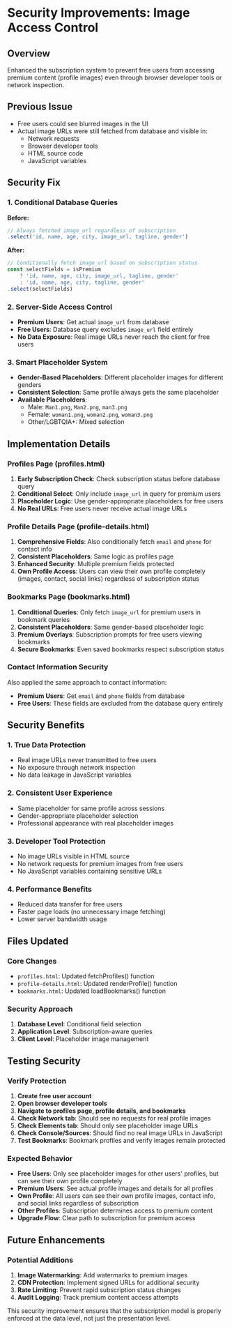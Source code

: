 # Security Improvements: Image Access Control

## Overview
Enhanced the subscription system to prevent free users from accessing premium content (profile images) even through browser developer tools or network inspection.

## Previous Issue
- Free users could see blurred images in the UI
- Actual image URLs were still fetched from database and visible in:
  - Network requests
  - Browser developer tools
  - HTML source code
  - JavaScript variables

## Security Fix

### 1. Conditional Database Queries
**Before:**
```javascript
// Always fetched image_url regardless of subscription
.select('id, name, age, city, image_url, tagline, gender')
```

**After:**
```javascript
// Conditionally fetch image_url based on subscription status
const selectFields = isPremium 
    ? 'id, name, age, city, image_url, tagline, gender'
    : 'id, name, age, city, tagline, gender'
.select(selectFields)
```

### 2. Server-Side Access Control
- **Premium Users**: Get actual `image_url` from database
- **Free Users**: Database query excludes `image_url` field entirely
- **No Data Exposure**: Real image URLs never reach the client for free users

### 3. Smart Placeholder System
- **Gender-Based Placeholders**: Different placeholder images for different genders
- **Consistent Selection**: Same profile always gets the same placeholder
- **Available Placeholders**:
  - Male: `Man1.png`, `Man2.png`, `man3.png`
  - Female: `woman1.png`, `woman2.png`, `woman3.png`
  - Other/LGBTQIA+: Mixed selection

## Implementation Details

### Profiles Page (profiles.html)
1. **Early Subscription Check**: Check subscription status before database query
2. **Conditional Select**: Only include `image_url` in query for premium users
3. **Placeholder Logic**: Use gender-appropriate placeholders for free users
4. **No Real URLs**: Free users never receive actual image URLs

### Profile Details Page (profile-details.html)
1. **Comprehensive Fields**: Also conditionally fetch `email` and `phone` for contact info
2. **Consistent Placeholders**: Same logic as profiles page
3. **Enhanced Security**: Multiple premium fields protected
4. **Own Profile Access**: Users can view their own profile completely (images, contact, social links) regardless of subscription status

### Bookmarks Page (bookmarks.html)
1. **Conditional Queries**: Only fetch `image_url` for premium users in bookmark queries
2. **Consistent Placeholders**: Same gender-based placeholder logic
3. **Premium Overlays**: Subscription prompts for free users viewing bookmarks
4. **Secure Bookmarks**: Even saved bookmarks respect subscription status

### Contact Information Security
Also applied the same approach to contact information:
- **Premium Users**: Get `email` and `phone` fields from database
- **Free Users**: These fields are excluded from the database query entirely

## Security Benefits

### 1. **True Data Protection**
- Real image URLs never transmitted to free users
- No exposure through network inspection
- No data leakage in JavaScript variables

### 2. **Consistent User Experience**
- Same placeholder for same profile across sessions
- Gender-appropriate placeholder selection
- Professional appearance with real placeholder images

### 3. **Developer Tool Protection**
- No image URLs visible in HTML source
- No network requests for premium images from free users
- No JavaScript variables containing sensitive URLs

### 4. **Performance Benefits**
- Reduced data transfer for free users
- Faster page loads (no unnecessary image fetching)
- Lower server bandwidth usage

## Files Updated

### Core Changes
- `profiles.html`: Updated fetchProfiles() function
- `profile-details.html`: Updated renderProfile() function
- `bookmarks.html`: Updated loadBookmarks() function

### Security Approach
1. **Database Level**: Conditional field selection
2. **Application Level**: Subscription-aware queries
3. **Client Level**: Placeholder image management

## Testing Security

### Verify Protection
1. **Create free user account**
2. **Open browser developer tools**
3. **Navigate to profiles page, profile details, and bookmarks**
4. **Check Network tab**: Should see no requests for real profile images
5. **Check Elements tab**: Should only see placeholder image URLs
6. **Check Console/Sources**: Should find no real image URLs in JavaScript
7. **Test Bookmarks**: Bookmark profiles and verify images remain protected

### Expected Behavior
- **Free Users**: Only see placeholder images for other users' profiles, but can see their own profile completely
- **Premium Users**: See actual profile images and details for all profiles
- **Own Profile**: All users can see their own profile images, contact info, and social links regardless of subscription
- **Other Profiles**: Subscription determines access to premium content
- **Upgrade Flow**: Clear path to subscription for premium access

## Future Enhancements

### Potential Additions
1. **Image Watermarking**: Add watermarks to premium images
2. **CDN Protection**: Implement signed URLs for additional security
3. **Rate Limiting**: Prevent rapid subscription status changes
4. **Audit Logging**: Track premium content access attempts

This security improvement ensures that the subscription model is properly enforced at the data level, not just the presentation level. 